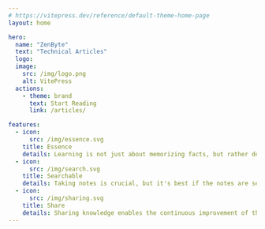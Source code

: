 ```yaml
---
# https://vitepress.dev/reference/default-theme-home-page
layout: home

hero:
  name: "ZenByte"
  text: "Technical Articles"
  logo:
  image:
    src: /img/logo.png
    alt: VitePress
  actions:
    - theme: brand
      text: Start Reading
      link: /articles/

features:
  - icon:
      src: /img/essence.svg
    title: Essence
    details: Learning is not just about memorizing facts, but rather delving into the essence of things. 
  - icon:
      src: /img/search.svg
    title: Searchable
    details: Taking notes is crucial, but it's best if the notes are searchable, allowing for future refinement. 
  - icon:
      src: /img/sharing.svg
    title: Share
    details: Sharing knowledge enables the continuous improvement of the knowledge itself.
---
```


